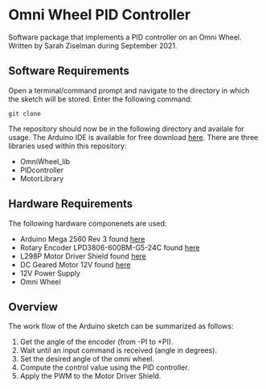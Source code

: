 # Omni Wheel PID Controller
Software package that implements a PID controller on an Omni Wheel. Written by Sarah Ziselman during September 2021.

## Software Requirements
Open a terminal/command prompt and navigate to the directory in which the sketch will be stored. Enter the following command:
```
git clone 
```
The repository should now be in the following directory and availale for usage. The Arduino IDE is available for free download [here](https://www.arduino.cc/en/software). There are three libraries used within this repository:
* OmniWheel_lib
* PIDcontroller
* MotorLibrary

## Hardware Requirements
The following hardware componenets are used:
* Arduino Mega 2560 Rev 3 found [here](https://store-usa.arduino.cc/products/arduino-mega-2560-rev3?queryID=undefined)
* Rotary Encoder LPD3806-600BM-G5-24C found [here](https://www.amazon.com/Jammas-E38-S6-600-2-N-24-lpd3806-600bm-g5-24c-Incremental-Optical/dp/B07RYV5F6G)
* L298P Motor Driver Shield found [here](https://protosupplies.com/product/l298p-motor-driver-shield/)
* DC Geared Motor 12V found [here](https://www.amazon.com/ZYTD520-Silver-Control-Electric-300PRM/dp/B07W53BVHM)
* 12V Power Supply
* Omni Wheel

## Overview
The work flow of the Arduino sketch can be summarized as follows:
1. Get the angle of the encoder (from -PI to +PI).
2. Wait until an input command is received (angle in degrees).
3. Set the desired angle of the omni wheel.
4. Compute the control value using the PID controller.
5. Apply the PWM to the Motor Driver Shield.
